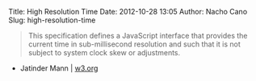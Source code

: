 Title: High Resolution Time
Date: 2012-10-28 13:05
Author: Nacho Cano
Slug: high-resolution-time

> This specification defines a JavaScript interface that provides the
> current time in sub-millisecond resolution and such that it is not
> subject to system clock skew or adjustments.

- Jatinder Mann | [w3.org][]

  [w3.org]: http://www.w3.org/TR/2012/PR-hr-time-20121023/
    "High Resolution Time"
